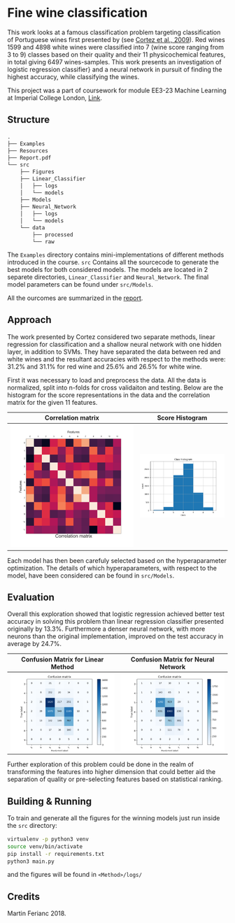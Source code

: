 # Fine wine classification
This work looks at a famous classification problem targeting classification of Portuguese wines first presented by (see [Cortez et al., 2009](http://www3.dsi.uminho.pt/pcortez/wine/)). Red wines 1599 and 4898 white wines were classified into 7 (wine score ranging from 3 to 9) classes based on their quality and their 11 physicochemical features, in total giving 6497 wines-samples. This work presents an investigation of logistic regression classifier} and a neural network in pursuit of finding the highest accuracy, while classifying the wines.

This project was a part of coursework for module EE3-23 Machine Learning at Imperial College London, [Link](http://intranet.ee.ic.ac.uk/electricalengineering/eecourses_t4/course_content.asp?c=EE3-23&s=E3#start).

## Structure
```
.
├── Examples
├── Resources
├── Report.pdf
└── src
    ├── Figures
    ├── Linear_Classifier
    │   ├── logs
    │   └── models
    ├── Models
    ├── Neural_Network
    │   ├── logs
    │   └── models
    └── data
        ├── processed
        └── raw
```
The `Examples` directory contains mini-implementations of different methods introduced in the course. `src` Contains all the sourcecode to generate the best models for both considered models. The models are located in 2 separete directories, `Linear_Classifier` and `Neural_Network`. The final model parameters can be found under `src/Models`.

All the ourcomes are summarized in the [report](Report.pdf).

## Approach
The work presented by Cortez considered two separate methods, linear regression for classification and a shallow neural network with one hidden layer, in addition to SVMs. They have separated the data between red and white wines and the resultant accuracies with respect to the methods were: 31.2% and 31.1% for red wine and 25.6% and 26.5% for white wine.

First it was necessary to load and preprocess the data. All the data is normalized, split into n-folds for cross validaiton and testing. Below are the histogram for the score representations in the data and the correlation matrix for the given 11 features.

Correlation matrix |  Score Histogram
:-------------------------:|:-------------------------:
![](Figures/Correlation_matrix.png)  |  ![](Figures/Class_Histogram.png)


Each model has then been carefuly selected based on the hyperaparameter optimization. The details of which hyperaparameters, with respect to the model, have been considered can be found in `src/Models`.

## Evaluation
Overall this exploration showed that logistic regression achieved better test accuracy in solving this problem than linear regression classifier presented originally by 13.3%. Furthermore a denser neural network, with more neurons than the original implementation, improved on the test accuracy in average by 24.7%.

Confusion Matrix for Linear Method  |  Confusion Matrix for Neural Network
:-------------------------:|:-------------------------:
![](Figures/CM_LR.png)  |  ![](Figures/CM_NN.png)

Further exploration of this problem could be done in the realm of transforming the features into higher dimension that could better aid the separation of quality or pre-selecting features based on statistical ranking.

## Building & Running
To train and generate all the figures for the winning models just run inside the `src` directory:

```bash
virtualenv -p python3 venv
source venv/bin/activate
pip install -r requirements.txt
python3 main.py
```
and the figures will be found in `<Method>/logs/`

## Credits
Martin Ferianc 2018.
